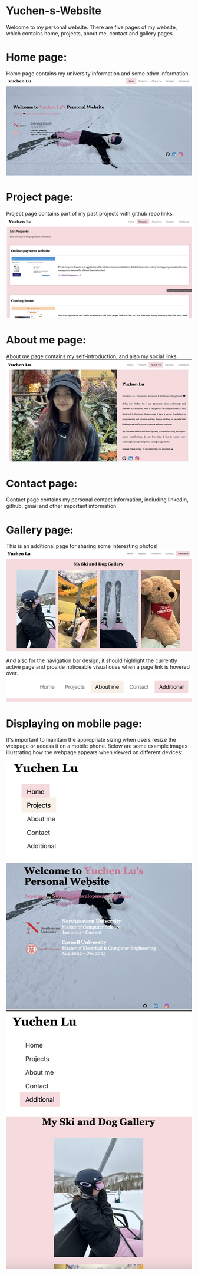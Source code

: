 # Yuchen-s-Website

Welcome to my personal website.
There are five pages of my website, which contains home, projects, about me, contact and gallery pages.

# Home page:

Home page contains my university information and some other information.
![Home page](https://github.com/Lenalu98/Yuchen-Lu-Website/blob/main/intro_images/home.jpg)

# Project page:

Project page contains part of my past projects with github repo links.
![Project page](https://github.com/Lenalu98/Yuchen-Lu-Website/blob/main/intro_images/projects.jpg)

# About me page:

About me page contains my self-introduction, and also my social links.
![AboutMe page](https://github.com/Lenalu98/Yuchen-Lu-Website/blob/main/intro_images/about.jpg)

# Contact page:

Contact page contains my personal contact information, including linkedIn, github, gmail and other important information.

# Gallery page:

This is an additional page for sharing some interesting photos!
![Gallery page](https://github.com/Lenalu98/Yuchen-Lu-Website/blob/main/intro_images/gallery.jpg)

And also for the navigation bar design, it should highlight the currently active page and provide noticeable visual cues when a page link is hovered over.
![Nav bar](https://github.com/Lenalu98/Yuchen-Lu-Website/blob/main/intro_images/nav_bar.jpg)

# Displaying on mobile page:

It's important to maintain the appropriate sizing when users resize the webpage or access it on a mobile phone. Below are some example images illustrating how the webpage appears when viewed on different devices:

![Mobile page home](https://github.com/Lenalu98/Yuchen-Lu-Website/blob/main/intro_images/mobile_page_home.jpg)
![Mobile page gallery](https://github.com/Lenalu98/Yuchen-Lu-Website/blob/main/intro_images/mobile_page.jpg)
